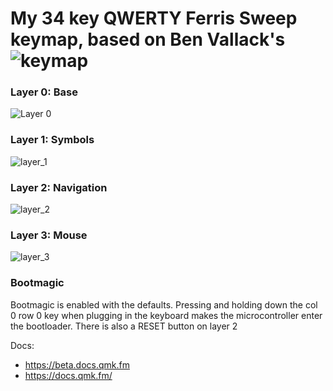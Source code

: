 My 34 key QWERTY Ferris Sweep keymap, based on Ben Vallack's ![keymap](https://github.com/benvallack/34-QMK-Ferris-Sweep)
=========================================================================================================================



### Layer 0: Base

![Layer 0](https://i.imgur.com/dMpNn6E.png)


### Layer 1: Symbols

![layer_1](https://i.imgur.com/V5XseKX.png)


### Layer 2: Navigation

![layer_2](https://i.imgur.com/AwnNq2H.png)


### Layer 3: Mouse

![layer_3](https://i.imgur.com/sPzMTUI.png)




### Bootmagic
Bootmagic is enabled with the defaults.
Pressing and holding down the col 0 row 0 key when plugging in the keyboard makes the microcontroller enter the bootloader.
There is also a RESET button on layer 2


Docs:
* https://beta.docs.qmk.fm
* https://docs.qmk.fm/
